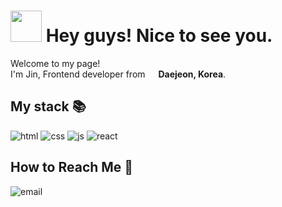 <h1> <img src="https://c.tenor.com/uQJyw8sJs5kAAAAC/emoji-emoji-hello.gif" widht="50" height="50" /> Hey guys! Nice to see you. </h1>


<p>Welcome to my page! </br> I'm Jin, Frontend developer from <img src="https://cdn-icons.flaticon.com/png/512/5111/premium/5111586.png?token=exp=1651045450~hmac=7867757343f518eb13d2f99b3928965a" width="13" /> <b>Daejeon, Korea</b>.</p>

<h2> My stack 📚 </h2>
<p>
<img alt="html" src="https://img.shields.io/badge/-HTML5-F05032?style=for-the-badge&logo=html5&logoColor=ffffff" />
<img alt="css" src="https://img.shields.io/badge/-CSS3-007ACC?style=for-the-badge&logo=css3" />
<img alt="js" src="https://img.shields.io/badge/-JavaScript-%23F7DF1C?style=for-the-badge&logo=javascript&logoColor=000000&labelColor=%23F7DF1C&color=%23FFCE5A" />
<img alt="react" src="https://img.shields.io/badge/-React-222222?style=for-the-badge&logo=react" />
</p>

<h2> How to Reach Me 📩 </h2>
<img alt="email" src="https://img.shields.io/badge/Gmail-d14836?style=flat-square&logo=Gmail&logoColor=white&link=mailto:jinnkimm7@gmail.com" />
<!--
**jinnkimm7/jinnkimm7** is a ✨ _special_ ✨ repository because its `README.md` (this file) appears on your GitHub profile.

Here are some ideas to get you started:

- 🔭 I’m currently working on ...
- 🌱 I’m currently learning ...
-->
